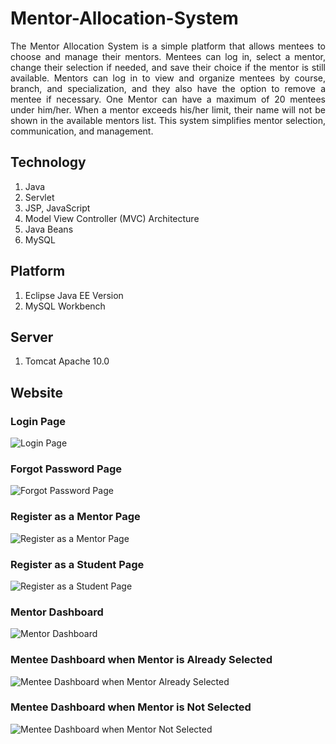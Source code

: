 # Mentor-Allocation-System

<p align="justify">
The Mentor Allocation System is a simple platform that allows mentees to choose and manage their mentors. Mentees can log in, select a mentor, change their selection if needed, and save their choice if the mentor is still available. Mentors can log in to view and organize mentees by course, branch, and specialization, and they also have the option to remove a mentee if necessary. One Mentor can have a maximum of 20 mentees under him/her. When a mentor exceeds his/her limit, their name will not be shown in the available mentors list. This system simplifies mentor selection, communication, and management.
</p>

## Technology 

1. Java
2. Servlet
3. JSP, JavaScript
4. Model View Controller (MVC) Architecture
5. Java Beans
6. MySQL

## Platform

1. Eclipse Java EE Version
2. MySQL Workbench

## Server

1. Tomcat Apache 10.0

## Website 

### Login Page
![Login Page](https://github.com/user-attachments/assets/25f96ff8-61de-463b-95c2-a854e0126e88)

### Forgot Password Page
![Forgot Password Page](https://github.com/user-attachments/assets/dece05c1-0dc9-4eb4-b149-30296476ef85)

### Register as a Mentor Page
![Register as a Mentor Page](https://github.com/user-attachments/assets/50c7f5bd-aad3-496a-9097-adb482aad99c)

### Register as a Student Page
![Register as a Student Page](https://github.com/user-attachments/assets/058dc4a7-e0e3-4d13-9d74-1c8d5b8d07e0)

### Mentor Dashboard
![Mentor Dashboard](https://github.com/user-attachments/assets/951dff2b-1cef-48c2-90dd-8be73fceee2b)

### Mentee Dashboard when Mentor is Already Selected
![Mentee Dashboard when Mentor Already Selected](https://github.com/user-attachments/assets/1773a5d6-b4dc-43f3-ae48-71d544a445b3)

### Mentee Dashboard when Mentor is Not Selected
![Mentee Dashboard when Mentor Not Selected](https://github.com/user-attachments/assets/e4a7756b-a087-421e-8ede-2daae485fca8)
